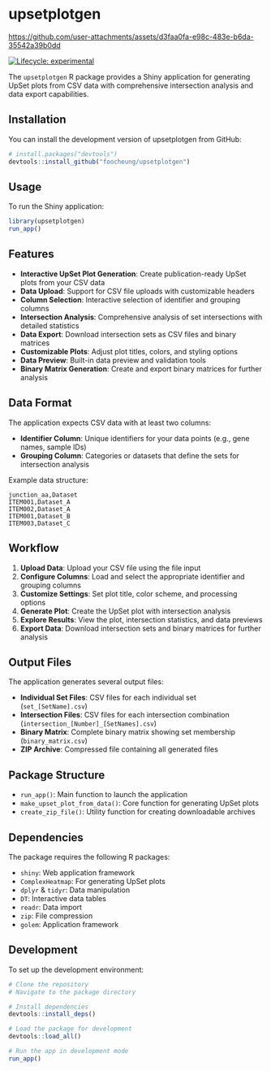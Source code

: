 # upsetplotgen




https://github.com/user-attachments/assets/d3faa0fa-e98c-483e-b6da-35542a39b0dd



<!-- badges: start -->
[![Lifecycle: experimental](https://img.shields.io/badge/lifecycle-experimental-orange.svg)](https://lifecycle.r-lib.org/articles/stages.html#experimental)
<!-- badges: end -->

The `upsetplotgen` R package provides a Shiny application for generating UpSet plots from CSV data with comprehensive intersection analysis and data export capabilities.

## Installation

You can install the development version of upsetplotgen from GitHub:

```r
# install.packages("devtools")
devtools::install_github("foocheung/upsetplotgen")
```

## Usage

To run the Shiny application:

```r
library(upsetplotgen)
run_app()
```

## Features

- **Interactive UpSet Plot Generation**: Create publication-ready UpSet plots from your CSV data
- **Data Upload**: Support for CSV file uploads with customizable headers
- **Column Selection**: Interactive selection of identifier and grouping columns
- **Intersection Analysis**: Comprehensive analysis of set intersections with detailed statistics
- **Data Export**: Download intersection sets as CSV files and binary matrices
- **Customizable Plots**: Adjust plot titles, colors, and styling options
- **Data Preview**: Built-in data preview and validation tools
- **Binary Matrix Generation**: Create and export binary matrices for further analysis

## Data Format

The application expects CSV data with at least two columns:
- **Identifier Column**: Unique identifiers for your data points (e.g., gene names, sample IDs)
- **Grouping Column**: Categories or datasets that define the sets for intersection analysis

Example data structure:
```csv
junction_aa,Dataset
ITEM001,Dataset_A
ITEM002,Dataset_A
ITEM001,Dataset_B
ITEM003,Dataset_C
```

## Workflow

1. **Upload Data**: Upload your CSV file using the file input
2. **Configure Columns**: Load and select the appropriate identifier and grouping columns
3. **Customize Settings**: Set plot title, color scheme, and processing options
4. **Generate Plot**: Create the UpSet plot with intersection analysis
5. **Explore Results**: View the plot, intersection statistics, and data previews
6. **Export Data**: Download intersection sets and binary matrices for further analysis

## Output Files

The application generates several output files:

- **Individual Set Files**: CSV files for each individual set (`set_[SetName].csv`)
- **Intersection Files**: CSV files for each intersection combination (`intersection_[Number]_[SetNames].csv`)
- **Binary Matrix**: Complete binary matrix showing set membership (`binary_matrix.csv`)
- **ZIP Archive**: Compressed file containing all generated files

## Package Structure

- `run_app()`: Main function to launch the application
- `make_upset_plot_from_data()`: Core function for generating UpSet plots
- `create_zip_file()`: Utility function for creating downloadable archives

## Dependencies

The package requires the following R packages:
- `shiny`: Web application framework
- `ComplexHeatmap`: For generating UpSet plots
- `dplyr` & `tidyr`: Data manipulation
- `DT`: Interactive data tables
- `readr`: Data import
- `zip`: File compression
- `golem`: Application framework

## Development

To set up the development environment:

```r
# Clone the repository
# Navigate to the package directory

# Install dependencies
devtools::install_deps()

# Load the package for development
devtools::load_all()

# Run the app in development mode
run_app()
```
